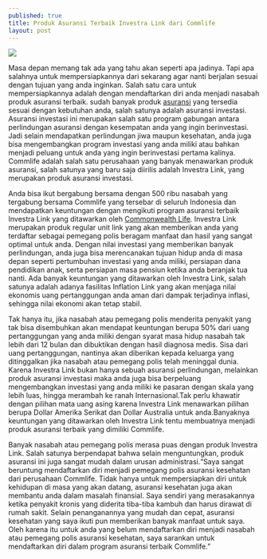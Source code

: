 ```yaml
---
published: true
title: Produk Asuransi Terbaik Investra Link dari Commlife
layout: post
---
```

<img src="http://3.bp.blogspot.com/-LpaLIMQa6pE/UYpZ4WgvbFI/AAAAAAAAAAk/DoLRy0nFkYY/s1600/Life+Insurance+Claims.jpg">

Masa depan memang tak ada yang tahu akan seperti apa jadinya. Tapi apa salahnya untuk mempersiapkannya dari sekarang agar nanti berjalan sesuai dengan tujuan yang anda inginkan. Salah satu cara untuk mempersiapkannya adalah dengan mendaftarkan diri anda menjadi nasabah produk asuransi terbaik. sudah banyak produk <a href="http://www.commlife.co.id">asuransi</a> yang tersedia sesuai dengan kebutuhan anda, salah satunya adalah asuransi investasi. Asuransi investasi ini merupakan salah satu program gabungan antara perlindungan asuransi dengan kesempatan anda yang ingin berinvestasi. Jadi selain mendapatkan perlindungan jiwa maupun kesehatan, anda juga bisa mengembangkan program investasi yang anda miliki atau bahkan menjadi peluang untuk anda yang ingin berinvestasi pertama kalinya. Commlife adalah salah satu perusahaan yang banyak menawarkan produk asuransi, salah satunya yang baru saja diirilis adalah Investra Link, yang merupakan produk asuransi investasi.

Anda bisa ikut bergabung bersama dengan 500 ribu nasabah yang tergabung bersama Commlife yang tersebar di seluruh Indonesia dan mendapatkan keuntungan dengan mengikuti program asuransi terbaik Investra Link yang ditawarkan oleh <a href="http://www.commlife.co.id">Commonwealth Life</a>. Investra Link merupakan produk regular unit link yang akan memberikan anda yang terdaftar sebagai pemegang polis beragam manfaat dan hasil yang sangat optimal untuk anda. Dengan nilai investasi yang memberikan banyak perlindungan, anda juga bisa merencanakan tujuan hidup anda di masa depan seperti pertumbuhan investasi yang anda miliki, persiapan dana pendidikan anak, serta persiapan masa pensiun ketika anda beranjak tua nanti. Ada banyak keuntungan yang ditawarkan oleh Investra Link, salah satunya adalah adanya fasilitas Inflation Link yang akan menjaga nilai ekonomis uang pertanggungan anda aman dari dampak terjadinya inflasi, sehingga nilai ekonomi akan tetap stabil.

Tak hanya itu, jika nasabah atau pemegang polis menderita penyakit yang tak bisa disembuhkan akan mendapat keuntungan berupa 50% dari uang pertanggungan yang anda miliki dengan syarat masa hidup nasabah tak lebih dari 12 bulan dan dibuktikan dengan hasil diagnosa medis. Sisa dari uang pertanggungan, nantinya akan diberikan kepada keluarga yang ditinggalkan jika nasabah atau pemegang polis telah meninggal dunia. Karena Investra Link bukan hanya sebuah asuransi perlindungan, melainkan produk asuransi investasi maka anda juga bisa berpeluang mengembangkan investasi yang anda miliki ke pasaran dengan skala yang lebih luas, hingga merambah ke ranah Internasional.Tak perlu khawatir dengan pilihan mata uang asing karena Investra Link menawarkan pilihan berupa Dollar Amerika Serikat dan Dollar Australia untuk anda.Banyaknya keuntungan yang ditawarkan oleh Investra Link tentu membuatnya menjadi produk asuransi terbaik yang dimiliki Commlife.

Banyak nasabah atau pemegang polis merasa puas dengan produk Investra Link. Salah satunya berpendapat bahwa selain menguntungkan, produk asuransi ini juga sangat mudah dalam urusan administrasi.“Saya sangat beruntung mendaftarkan diri menjadi pemegang polis asuransi kesehatan dari perusahaan Commlife. Tidak hanya untuk mempersiapkan diri untuk kehidupan di masa yang akan datang, asuransi kesehatan juga akan membantu anda dalam masalah finansial. Saya sendiri yang merasakannya ketika penyakit kronis yang diderita tiba-tiba kambuh dan harus dirawat di rumah sakit. Selain penanganannya yang mudah dan cepat, asuransi kesehatan yang saya ikuti pun memberikan banyak manfaat untuk saya. Oleh karena itu untuk anda yang belum mendaftarkan diri menjadi nasabah atau pemegang polis asuransi kesehatan, saya sarankan untuk mendaftarkan diri dalam program asuransi terbaik Commlife.”